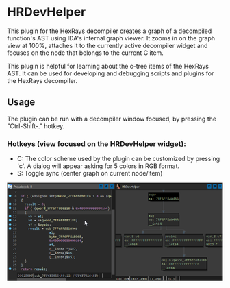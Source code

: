 # HRDevHelper

This plugin for the HexRays decompiler creates a graph of a decompiled
function's AST using IDA's internal graph viewer. It zooms in on the graph
view at 100%, attaches it to the currently active decompiler widget and
focuses on the node that belongs to the current C item.

This plugin is helpful for learning about the c-tree items of the
HexRays AST. It can be used for developing and debugging scripts and
plugins for the HexRays decompiler.

## Usage
The plugin can be run with a decompiler window focused, by pressing
the "Ctrl-Shift-." hotkey.

### Hotkeys (view focused on the HRDevHelper widget):
* C: The color scheme used by the plugin can be customized by pressing 'c'.
A dialog will appear asking for 5 colors in RGB format.
* S: Toggle sync (center graph on current node/item)

![HRDevHelper animated gif](/rsrc/hrdevhelper.gif?raw=true)
